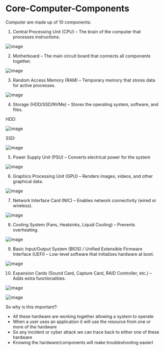 # Core-Computer-Components

Computer are made up of 10 components:
1. Central Processing Unit (CPU) – The brain of the computer that processes instructions.

![image](https://github.com/user-attachments/assets/d6c17caa-0e5b-42f1-9f6a-2588e5480a3a)


2. Motherboard – The main circuit board that connects all components together.

![image](https://github.com/user-attachments/assets/2eb1b1b5-169a-4641-a8fb-9bc795c6d487)



3. Random Access Memory (RAM) – Temporary memory that stores data for active processes.

![image](https://github.com/user-attachments/assets/9b6b0e37-1d11-476d-a49f-3fad93471543)


4. Storage (HDD/SSD/NVMe) – Stores the operating system, software, and files.

HDD:

![image](https://github.com/user-attachments/assets/73ab6b5f-94de-4c80-8753-4266228bdbf2)

SSD:

![image](https://github.com/user-attachments/assets/a3625bc1-6dcb-41e6-ae04-a54f63dae562)


5. Power Supply Unit (PSU) – Converts electrical power for the system

![image](https://github.com/user-attachments/assets/4bdbc54e-efa2-46e4-bda5-ae4a78d0726b)


6. Graphics Processing Unit (GPU) – Renders images, videos, and other graphical data.

![image](https://github.com/user-attachments/assets/32384a7f-99d2-4edc-aa43-2aefc266fb20)


7. Network Interface Card (NIC) – Enables network connectivity (wired or wireless).

![image](https://github.com/user-attachments/assets/0d049e6c-363e-4a82-acb1-1d162be76160)


8. Cooling System (Fans, Heatsinks, Liquid Cooling) – Prevents overheating.

![image](https://github.com/user-attachments/assets/47fe2513-f3ce-4603-a582-b05811280a73)


9. Basic Input/Output System (BIOS) / Unified Extensible Firmware Interface (UEFI) – Low-level software that initializes hardware at boot.

![image](https://github.com/user-attachments/assets/8e5dd288-8459-4e2b-99c5-9e160ace4ffa)


10. Expansion Cards (Sound Card, Capture Card, RAID Controller, etc.) – Adds extra functionalities.

![image](https://github.com/user-attachments/assets/5d211cb7-942a-4944-96b9-367fec1d0f0f)

![image](https://github.com/user-attachments/assets/dc81c116-be6b-40b0-bff1-18dc9bf55850)




So why is this important?:
- All these hardware are working together allowing a system to operate
- When a user uses an application it will use the resource from one or more of the hardware
- So any incident or cyber attack we can trace back to either one of these hardware
- Knowing the hardware/components will make troubleshooting easierl
